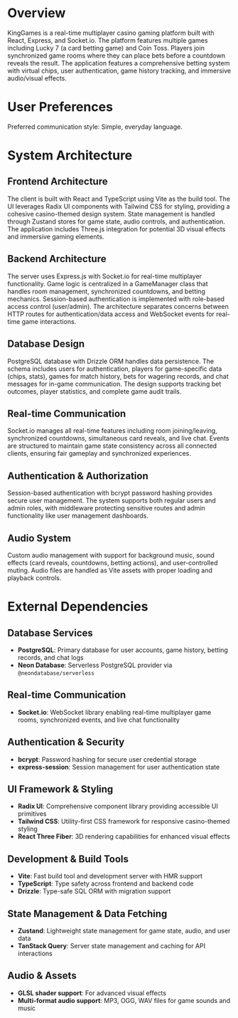 # Overview

KingGames is a real-time multiplayer casino gaming platform built with React, Express, and Socket.io. The platform features multiple games including Lucky 7 (a card betting game) and Coin Toss. Players join synchronized game rooms where they can place bets before a countdown reveals the result. The application features a comprehensive betting system with virtual chips, user authentication, game history tracking, and immersive audio/visual effects.

# User Preferences

Preferred communication style: Simple, everyday language.

# System Architecture

## Frontend Architecture
The client is built with React and TypeScript using Vite as the build tool. The UI leverages Radix UI components with Tailwind CSS for styling, providing a cohesive casino-themed design system. State management is handled through Zustand stores for game state, audio controls, and authentication. The application includes Three.js integration for potential 3D visual effects and immersive gaming elements.

## Backend Architecture
The server uses Express.js with Socket.io for real-time multiplayer functionality. Game logic is centralized in a GameManager class that handles room management, synchronized countdowns, and betting mechanics. Session-based authentication is implemented with role-based access control (user/admin). The architecture separates concerns between HTTP routes for authentication/data access and WebSocket events for real-time game interactions.

## Database Design
PostgreSQL database with Drizzle ORM handles data persistence. The schema includes users for authentication, players for game-specific data (chips, stats), games for match history, bets for wagering records, and chat messages for in-game communication. The design supports tracking bet outcomes, player statistics, and complete game audit trails.

## Real-time Communication
Socket.io manages all real-time features including room joining/leaving, synchronized countdowns, simultaneous card reveals, and live chat. Events are structured to maintain game state consistency across all connected clients, ensuring fair gameplay and synchronized experiences.

## Authentication & Authorization
Session-based authentication with bcrypt password hashing provides secure user management. The system supports both regular users and admin roles, with middleware protecting sensitive routes and admin functionality like user management dashboards.

## Audio System
Custom audio management with support for background music, sound effects (card reveals, countdowns, betting actions), and user-controlled muting. Audio files are handled as Vite assets with proper loading and playback controls.

# External Dependencies

## Database Services
- **PostgreSQL**: Primary database for user accounts, game history, betting records, and chat logs
- **Neon Database**: Serverless PostgreSQL provider via `@neondatabase/serverless`

## Real-time Communication
- **Socket.io**: WebSocket library enabling real-time multiplayer game rooms, synchronized events, and live chat functionality

## Authentication & Security
- **bcrypt**: Password hashing for secure user credential storage
- **express-session**: Session management for user authentication state

## UI Framework & Styling
- **Radix UI**: Comprehensive component library providing accessible UI primitives
- **Tailwind CSS**: Utility-first CSS framework for responsive casino-themed styling
- **React Three Fiber**: 3D rendering capabilities for enhanced visual effects

## Development & Build Tools
- **Vite**: Fast build tool and development server with HMR support
- **TypeScript**: Type safety across frontend and backend code
- **Drizzle**: Type-safe SQL ORM with migration support

## State Management & Data Fetching
- **Zustand**: Lightweight state management for game state, audio, and user data
- **TanStack Query**: Server state management and caching for API interactions

## Audio & Assets
- **GLSL shader support**: For advanced visual effects
- **Multi-format audio support**: MP3, OGG, WAV files for game sounds and music